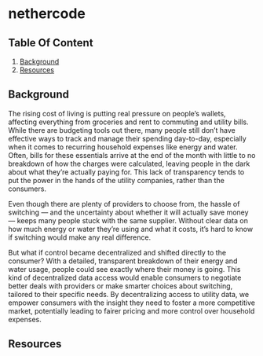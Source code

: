 # nethercode

## Table Of Content

1. [Background](#background)
1. [Resources](#resources)

## Background

The rising cost of living is putting real pressure on people’s wallets, affecting everything from groceries and rent to commuting and utility bills. While there are budgeting tools out there, many people still don’t have effective ways to track and manage their spending day-to-day, especially when it comes to recurring household expenses like energy and water. Often, bills for these essentials arrive at the end of the month with little to no breakdown of how the charges were calculated, leaving people in the dark about what they’re actually paying for. This lack of transparency tends to put the power in the hands of the utility companies, rather than the consumers.

Even though there are plenty of providers to choose from, the hassle of switching — and the uncertainty about whether it will actually save money — keeps many people stuck with the same supplier. Without clear data on how much energy or water they’re using and what it costs, it’s hard to know if switching would make any real difference.

But what if control became decentralized and shifted directly to the consumer? With a detailed, transparent breakdown of their energy and water usage, people could see exactly where their money is going. This kind of decentralized data access would enable consumers to negotiate better deals with providers or make smarter choices about switching, tailored to their specific needs. By decentralizing access to utility data, we empower consumers with the insight they need to foster a more competitive market, potentially leading to fairer pricing and more control over household expenses.

## Resources

<!-- todo -->
